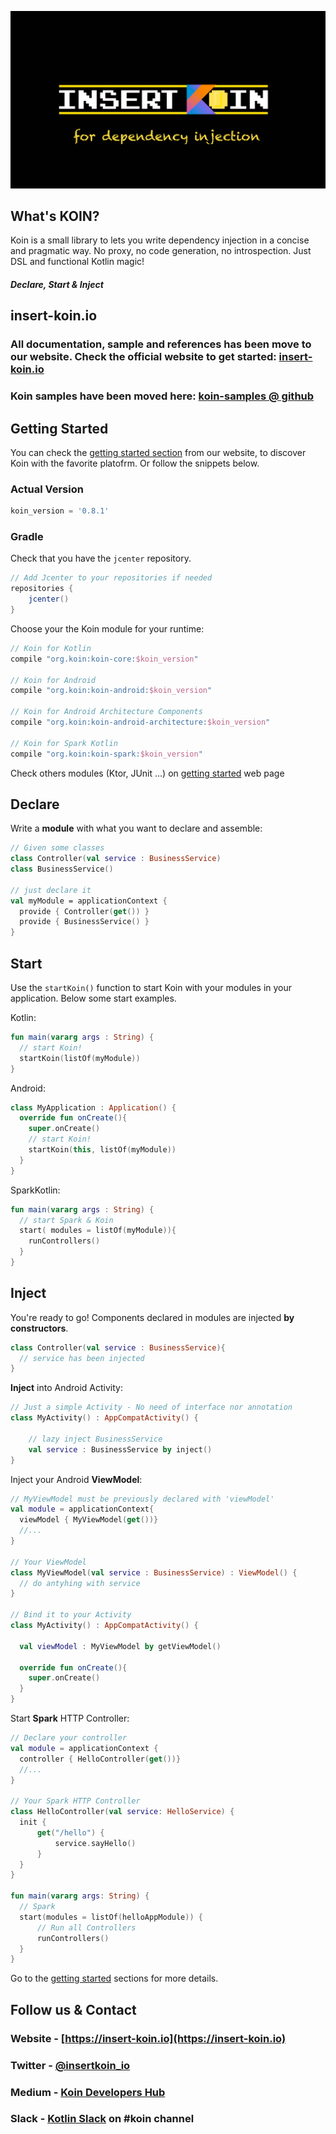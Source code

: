 ![logo](./img/insert_koin.png)

## What's KOIN?

Koin is a small library to lets you write dependency injection in a concise and pragmatic way. No proxy, no code generation, no introspection. Just DSL and functional Kotlin magic!

#### *Declare, Start & Inject*


## insert-koin.io

### All documentation, sample and references has been move to our website. Check the official website to get started: [insert-koin.io](https://insert-koin.io)

### Koin samples have been moved here: [koin-samples @ github](https://github.com/Ekito/koin-samples)

## Getting Started

You can check the [getting started section](insert-koin.io/docs/1.0/getting-started/introduction/) from our website, to discover Koin with the favorite platofrm. Or follow the snippets below.

### Actual Version

```gradle
koin_version = '0.8.1'
```

### Gradle
Check that you have the `jcenter` repository. 

```gradle
// Add Jcenter to your repositories if needed
repositories {
	jcenter()    
}
```

Choose your the Koin module for your runtime:

```gradle
// Koin for Kotlin
compile "org.koin:koin-core:$koin_version"

// Koin for Android
compile "org.koin:koin-android:$koin_version"

// Koin for Android Architecture Components
compile "org.koin:koin-android-architecture:$koin_version"

// Koin for Spark Kotlin
compile "org.koin:koin-spark:$koin_version"
```

Check others modules (Ktor, JUnit ...) on [getting started](https://insert-koin.io/docs/1.0/getting-started/introduction/) web page

## Declare

Write a **module** with what you want to declare and assemble:

```kotlin
// Given some classes 
class Controller(val service : BusinessService) 
class BusinessService() 

// just declare it 
val myModule = applicationContext { 
  provide { Controller(get()) } 
  provide { BusinessService() } 
} 
```

## Start

Use the `startKoin()` function to start Koin with your modules in your application. Below some start examples.

Kotlin:

```kotlin
fun main(vararg args : String) { 
  // start Koin!
  startKoin(listOf(myModule))
} 
```

Android:

```kotlin
class MyApplication : Application() {
  override fun onCreate(){
    super.onCreate()
    // start Koin!
    startKoin(this, listOf(myModule))
  } 
} 
```

SparkKotlin:

```kotlin
fun main(vararg args : String) { 
  // start Spark & Koin
  start( modules = listOf(myModule)){
  	runControllers()
  }
} 
```


## Inject

You're ready to go! Components declared in modules are injected **by constructors**.

```kotlin
class Controller(val service : BusinessService){ 
  // service has been injected 
} 
```

**Inject** into Android Activity:

```kotlin
// Just a simple Activity - No need of interface nor annotation 
class MyActivity() : AppCompatActivity() {

    // lazy inject BusinessService
    val service : BusinessService by inject()
}
```

Inject your Android **ViewModel**:

```kotlin
// MyViewModel must be previously declared with 'viewModel'
val module = applicationContext{
  viewModel { MyViewModel(get())}
  //...
}

// Your ViewModel
class MyViewModel(val service : BusinessService) : ViewModel() {
  // do antyhing with service
}

// Bind it to your Activity
class MyActivity() : AppCompatActivity() {

  val viewModel : MyViewModel by getViewModel()

  override fun onCreate(){
    super.onCreate()
  }
}
```

Start **Spark** HTTP Controller:

```kotlin
// Declare your controller
val module = applicationContext {
  controller { HelloController(get())}
  //...
}

// Your Spark HTTP Controller
class HelloController(val service: HelloService) {
  init {
      get("/hello") {
          service.sayHello()
      }
  }
}

fun main(vararg args: String) {
  // Spark
  start(modules = listOf(helloAppModule)) {
      // Run all Controllers
      runControllers()
  }
}
```

Go to the [getting started](https://insert-koin.io) sections for more details.

## Follow us & Contact

### Website - [https://insert-koin.io](https://insert-koin.io)

### Twitter - [@insertkoin_io](https://twitter.com/insertkoin_io)

### Medium - [Koin Developers Hub](https://medium.com/koin-developers)

### Slack - [Kotlin Slack](https://kotlinlang.org/community/) on **#koin** channel




